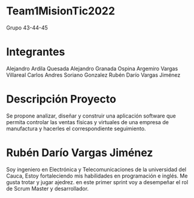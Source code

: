 # Team1MisionTic2022

Grupo 43-44-45

# Integrantes

Alejandro Ardila Quesada
Alejandro Granada Ospina
Argemiro Vargas Villareal
Carlos Andres Soriano Gonzalez
Rubén Darío Vargas Jiménez


# Descripción Proyecto 
Se propone analizar, diseñar y construir una aplicación software que permita controlar las ventas físicas y virtuales de una empresa de manufactura y hacerles el correspondiente seguimiento.

# Rubén Darío Vargas Jiménez 

Soy ingeniero en Electrónica y Telecomunicaciones de la universidad del Cauca, Estoy fortaleciendo mis habilidades en programación e inglés. Me gusta trotar y jugar ajedrez. 
en este primer sprint voy a desempeñar el rol de Scrum Master y desarrollador.